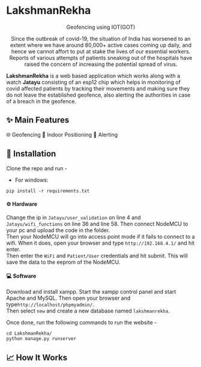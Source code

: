# LakshmanRekha
<p align="center">Geofencing using IOT(GOT)</p>
<p align="center">Since the outbreak of covid-19, the situation of India has worsened to an extent where we have around 80,000+ active cases coming up daily, and hence we cannot affort to put at stake the lives of our essential workers. Reports of various attempts of patients sneaking out of the hospitals have raised the concern of increasing the potential spread of virus.</p>

**LakshmanRekha** is a web based application which works along with a watch **Jatayu** consisting of an esp12 chip which helps in monitoring of covid affected patients by tracking their movements and making sure they do not leave the established geofence, also alerting the authorities in case of a breach in the geofence.

## ✨ Main Features
🌐 Geofencing
📍 Indoor Positioning
🚨 Alerting

## 🔧 Installation

Clone the repo and run -
- For windows:
```
pip install -r requirements.txt
```

#### ⚙️ Hardware
Change the ip in `Jatayu/user_validation` on line 4 and `Jatayu/wifi_functions` on line 36 and line 58. Then connect NodeMCU to your pc and upload the code in the folder.<br>
Then your NodeMCU will go into access point mode if it fails to connect to a wifi. When it does, open your browser and type `http://192.168.4.1/` and hit enter.<br>
Then enter the `WiFi` and `Patient/User` credentials and hit submit. This will save the data to the eeprom of the NodeMCU.

#### 💻 Software

Download and install xampp. Start the xampp control panel and start Apache and MySQL. Then open your browser and type`http://localhost/phpmyadmin/`.<br>
Then select `new` and create a new database named `lakshmanrekha`.

Once done, run the following commands to run the website -
```
cd LakshmanRekha/
python manage.py runserver
```

## 📈 How It Works

